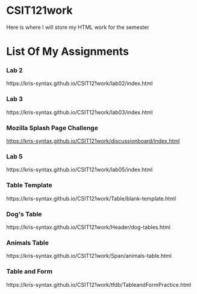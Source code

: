 # CSIT121work
Here is where I will store my HTML work for the semester


<h1> List Of My Assignments</h1>


<h3>Lab 2 </h3>
https://kris-syntax.github.io/CSIT121work/lab02/index.html

<h3>Lab 3</h3>
https://kris-syntax.github.io/CSIT121work/lab03/index.html

<h3>Mozilla Splash Page Challenge</h3>

https://kris-syntax.github.io/CSIT121work/discussionboard/index.html

<h3>Lab 5</h3>
https://kris-syntax.github.io/CSIT121work/lab05/index.html

<h3>Table Template</h3>
https://kris-syntax.github.io/CSIT121work/Table/blank-template.html

<h3>Dog's Table</h3>
https://kris-syntax.github.io/CSIT121work/Header/dog-tables.html

<h3>Animals Table</h3>
https://kris-syntax.github.io/CSIT121work/Span/animals-table.html

<h3>Table and Form</h3>
https://kris-syntax.github.io/CSIT121work/tfdb/TableandFormPractice.html
